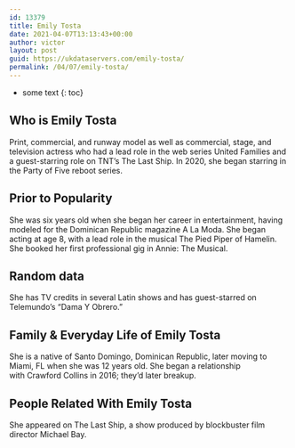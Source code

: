 ```yaml
---
id: 13379
title: Emily Tosta
date: 2021-04-07T13:13:43+00:00
author: victor
layout: post
guid: https://ukdataservers.com/emily-tosta/
permalink: /04/07/emily-tosta/
---
```


* some text
{: toc}


## Who is Emily Tosta



Print, commercial, and runway model as well as commercial, stage, and television actress who had a lead role in the web series United Families and a guest-starring role on TNT&#8217;s The Last Ship. In 2020, she began starring in the Party of Five reboot series. 

                
                
                
## Prior to Popularity



She was six years old when she began her career in entertainment, having modeled for the Dominican Republic magazine A La Moda. She began acting at age 8, with a lead role in the musical The Pied Piper of Hamelin. She booked her first professional gig in Annie: The Musical.

                
                
                
## Random data



She has TV credits in several Latin shows and has guest-starred on Telemundo&#8217;s &#8220;Dama Y Obrero.&#8221;

                
                
                
## Family & Everyday Life of Emily Tosta



She is a native of Santo Domingo, Dominican Republic, later moving to Miami, FL when she was 12 years old. She began a relationship with Crawford Collins in 2016; they&#8217;d later breakup.

                
                
                
## People Related With Emily Tosta



She appeared on The Last Ship, a show produced by blockbuster film director Michael Bay.

                
              
            
          
          
          